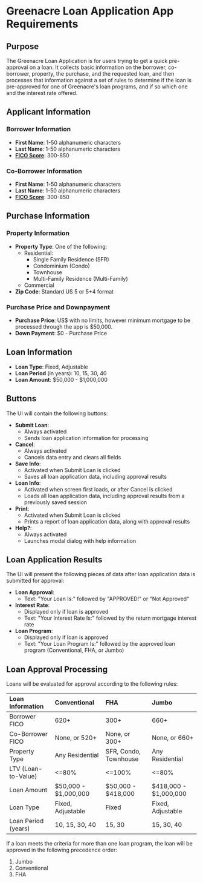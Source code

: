 # Greenacre Loan Application App Requirements #

## Purpose ##

The Greenacre Loan Application is for users trying to get a quick pre-approval on a loan. It collects basic information on the borrower, co-borrower, property, the purchase, and the requested loan, and then processes that information against a set of rules to determine if the loan is pre-approved for one of Greenacre's loan programs, and if so which one and the interest rate offered.

## Applicant Information ##

### Borrower Information ###

* **First Name**: 1-50 alphanumeric characters
* **Last Name**: 1-50 alphanumeric characters
* **[FICO Score](https://en.wikipedia.org/wiki/FICO)**: 300-850

### Co-Borrower Information ###

* **First Name**: 1-50 alphanumeric characters
* **Last Name**: 1-50 alphanumeric characters
* **[FICO Score](https://en.wikipedia.org/wiki/FICO)**: 300-850

## Purchase Information ##

### Property Information ###

* **Property Type**: One of the following:
  * Residential:
    * Single Family Residence (SFR)
    * Condominium (Condo)
    * Townhouse
    * Multi-Family Residence (Multi-Family)
  * Commercial
* **Zip Code**: Standard US 5 or 5+4 format

### Purchase Price and Downpayment ###

* **Purchase Price**: US$ with no limits, however minimum mortgage to be processed through the app is $50,000.
* **Down Payment**: $0 - Purchase Price

## Loan Information ##

* **Loan Type**: Fixed, Adjustable
* **Loan Period** (in years): 10, 15, 30, 40
* **Loan Amount**: $50,000 - $1,000,000

## Buttons ##

The UI will contain the following buttons:

* **Submit Loan**:
  * Always activated
  * Sends loan application information for processing
* **Cancel**:
  * Always activated
  * Cancels data entry and clears all fields
* **Save Info**:
  * Activated when Submit Loan is clicked
  * Saves all loan application data, including approval results
* **Loan Info**:
  * Activated when screen first loads, or after Cancel is clicked
  * Loads all loan application data, including approval results from a previously saved session
* **Print**:
  * Activated when Submit Loan is clicked
  * Prints a report of loan application data, along with approval results
* **Help?**:
  * Always activated
  * Launches modal dialog with help information

## Loan Application Results ##

The UI will present the following pieces of data after loan application data is submitted for approval:

* **Loan Approval**:
  * Text: "Your Loan Is:" followed by "APPROVED!" or "Not Approved"
* **Interest Rate**:
  * Displayed only if loan is approved
  * Text: "Your Interest Rate Is:" followed by the return mortgage interest rate
* **Loan Program**:
  * Displayed only if loan is approved
  * Text: "Your Loan Program Is:" followed by the approved loan program (Conventional, FHA, or Jumbo)

## Loan Approval Processing ##

Loans will be evaluated for approval according to the following rules:

| Loan Information | Conventional | FHA | Jumbo |
| :--- | :--- | :--- | :--- |
| Borrower FICO | 620+ | 300+ | 660+ |
| Co-Borrower FICO | None, or 520+ | None, or 300+ | None, or 660+ |
| Property Type | Any Residential | SFR, Condo, Townhouse | Any Residential |
| LTV (Loan-to-Value) | <=80% | <=100% | <=80% |
| Loan Amount | $50,000 - $1,000,000 | $50,000 - $418,000 | $418,000 - $1,000,000 |
| Loan Type | Fixed, Adjustable | Fixed | Fixed, Adjustable |
| Loan Period (years) | 10, 15, 30, 40 | 15, 30 | 15, 30, 40 |

If a loan meets the criteria for more than one loan program, the loan will be approved in the following precedence order:

1. Jumbo
2. Conventional
3. FHA
